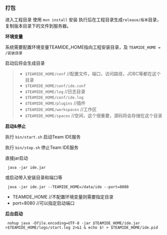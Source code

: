 ### 打包

进入工程目录
使用 ` mvn install ` 安装
执行后在工程目录生成`release/版本`目录，复制版本目录下的文件到服务器。

**环境变量**

系统需要配置环境变量TEAMIDE_HOME指向工程安装目录，及 `TEAMIDE_HOME = /安装目录`

启动后将会生成目录
> + `$TEAMIDE_HOME/conf` //配置文件，端口，访问路径，JDBC等都在这个目录
> + `$TEAMIDE_HOME/conf/ide.conf`
> + `$TEAMIDE_HOME/log` //日志目录
> + `$TEAMIDE_HOME/conf/ide.log`
> + `$TEAMIDE_HOME/plugins` //插件
> + `$TEAMIDE_HOME/workspaces` //工作区
> + `$TEAMIDE_HOME/spaces` //空间，这个很重要，源码将会存储在这个目录

**启动&停止**

执行 `bin/start.sh` 启动Team IDE服务

执行 `bin/stop.sh` 停止Team IDE服务

直接jar启动

` java -jar ide.jar`

或启动带入安装目录和端口等

` java -jar ide.jar --TEAMIDE_HOME=/data/ide --port=8080`

- TEAMIDE_HOME //不配置环境变量则需要指定目录
- port=8080    //可以指定启动端口

**后台启动**

` nohup java -Dfile.encoding=UTF-8 -jar $TEAMIDE_HOME/ide.jar >$TEAMIDE_HOME/logs/start.log 2>&1 & echo $! > $TEAMIDE_HOME/ide.pid`
